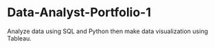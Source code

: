 # Data-Analyst-Portfolio-1
Analyze data using SQL and Python then make data visualization using Tableau.
